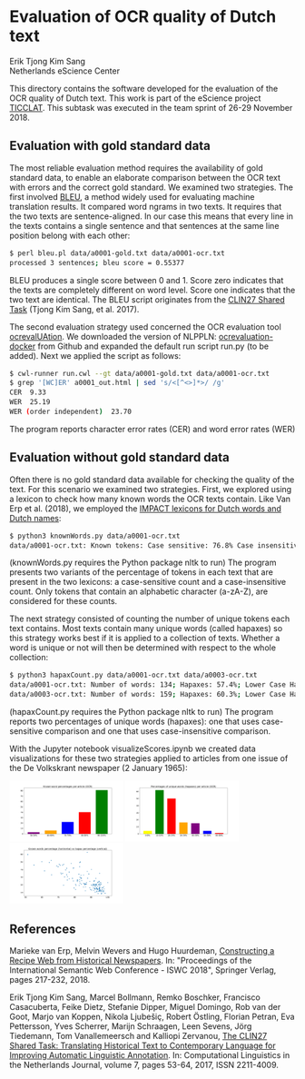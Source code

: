 # Evaluation of OCR quality of Dutch text

Erik Tjong Kim Sang<br>Netherlands eScience Center

This directory contains the software developed for the evaluation
of the OCR quality of Dutch text. This work is part of the eScience
project [TICCLAT](https://www.esciencecenter.nl/project/ticclat).
This subtask was executed in the team sprint of 26-29 November 2018.

## Evaluation with gold standard data

The most reliable evaluation method requires the availability of
gold standard data, to enable an elaborate comparison between 
the OCR text with errors and the correct gold standard. We 
examined two strategies. The first involved 
[BLEU](https://en.wikipedia.org/wiki/BLEU), a method widely used
for evaluating machine translation results. It compared word 
ngrams in two texts. It requires that the two texts are 
sentence-aligned. In our case this means that every line in the 
texts contains a single sentence and that sentences at the same
line position belong with each other:

```sh
$ perl bleu.pl data/a0001-gold.txt data/a0001-ocr.txt
processed 3 sentences; bleu score = 0.55377
```

BLEU produces a single score between 0 and 1. Score zero indicates 
that the texts are completely different on word level. Score one
indicates that the two text are identical. The BLEU script 
originates from the [CLIN27 Shared Task](https://ifarm.nl/clin2017st/) 
(Tjong Kim Sang, et al. 2017).

The second evaluation strategy used concerned the OCR evaluation
tool [ocrevalUAtion](https://github.com/impactcentre/ocrevalUAtion).
We downloaded the version of NLPPLN: [ocrevaluation-docker](https://github.com/nlppln/ocrevaluation-docker)
from Github and expanded the default run script run.py (to be added). Next
we applied the script as follows:

```sh
$ cwl-runner run.cwl --gt data/a0001-gold.txt data/a0001-ocr.txt
$ grep '[WC]ER' a0001_out.html | sed 's/<[^<>]*>/ /g'
CER  9.33 
WER  25.19 
WER (order independent)  23.70 
```

The program reports character error rates (CER) and word error
rates (WER)

## Evaluation without gold standard data

Often there is no gold standard data available for checking the 
quality of the text. For this scenario we examined two strategies.
First, we explored using a lexicon to check how many known words 
the OCR texts contain. Like Van Erp et al. (2018), we employed 
the [IMPACT lexicons for Dutch words and Dutch names](https://www.digitisation.eu/tools-resources/language-resources/historical-and-named-entities-lexica-of-dutch/):

```sh
$ python3 knownWords.py data/a0001-ocr.txt
data/a0001-ocr.txt: Known tokens: Case sensitive: 76.8% Case insensitive: 80.5%
```

(knownWords.py requires the Python package nltk to run)
The program presents two variants of the percentage of tokens in 
each text that are present in the two lexicons: a case-sensitive
count and a case-insensitive count. Only tokens that contain an
alphabetic character (a-zA-Z), are considered for these counts.

The next strategy consisted of counting the number of unique 
tokens each text contains. Most texts contain many unique words
(called hapaxes) so this strategy works best if it is applied to
a collection of texts. Whether a word is unique or not will then
be determined with respect to the whole collection:

```sh
$ python3 hapaxCount.py data/a0001-ocr.txt data/a0003-ocr.txt 
data/a0001-ocr.txt: Number of words: 134; Hapaxes: 57.4%; Lower Case Hapaxes: 51.4%
data/a0003-ocr.txt: Number of words: 159; Hapaxes: 60.3%; Lower Case Hapaxes: 50.9%
```

(hapaxCount.py requires the Python package nltk to run) 
The program reports two percentages of unique words (hapaxes):
one that uses case-sensitive comparison and one that uses
case-insensitive comparison.

With the Jupyter notebook visualizeScores.ipynb we created data
visualizations for these two strategies applied to articles from
one issue of the De Volkskrant newspaper (2 January 1965):

<img src="images/knownWords.png" width="200"> <img src="images/hapaxCount.png" width="200"> <img src="images/comparison.png" width="200">

## References

Marieke van Erp, Melvin Wevers and Hugo Huurdeman, [Constructing a Recipe Web from Historical Newspapers](https://github.com/DHLab-nl/historical-recipe-web/blob/master/constructing-recipe-web-2.pdf). In: "Proceedings of the International Semantic Web Conference - ISWC 2018", Springer Verlag, pages 217-232, 2018.

Erik Tjong Kim Sang, Marcel Bollmann, Remko Boschker, Francisco Casacuberta, Feike Dietz, Stefanie Dipper, Miguel Domingo, Rob van der Goot, Marjo van Koppen, Nikola Ljubešiç, Robert Östling, Florian Petran, Eva Pettersson, Yves Scherrer, Marijn Schraagen, Leen Sevens, Jörg Tiedemann, Tom Vanallemeersch and Kalliopi Zervanou, [The CLIN27 Shared Task: Translating Historical Text to Contemporary Language for Improving Automatic Linguistic Annotation](http://clinjournal.org/sites/clinjournal.org/files/04.clin27-shared-task.pdf). In: Computational Linguistics in the Netherlands Journal, volume 7, pages 53-64, 2017, ISSN 2211-4009.
